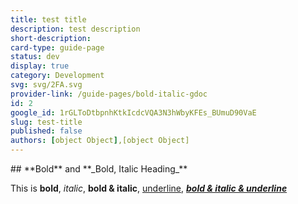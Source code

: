 ```yaml
---
title: test title
description: test description
short-description: 
card-type: guide-page
status: dev
display: true
category: Development
svg: svg/2FA.svg
provider-link: /guide-pages/bold-italic-gdoc
id: 2
google_id: 1rGLToDtbpnhKtkIcdcVQA3N3hWbyKFEs_BUmuD90VaE
slug: test-title
published: false
authors: [object Object],[object Object]
---
```

<div class="content-section">
<div class="section-container" markdown="1">
## **Bold** and **_Bold, Italic Heading_**


This is **bold**, _italic_, **bold & italic**, <ins>underline</ins>, **_<ins>bold & italic & underline</ins>_**
</div>
</div>
